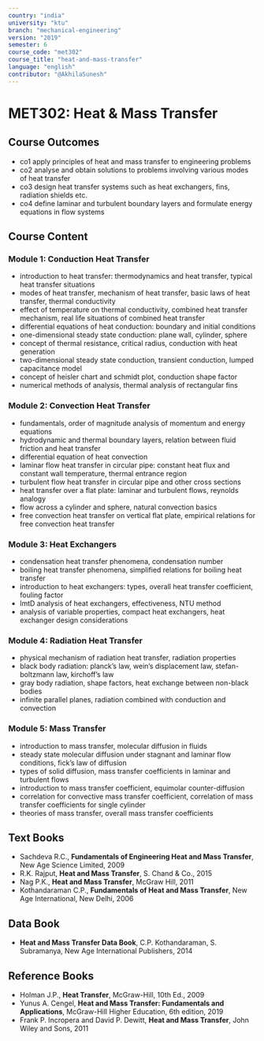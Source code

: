 ```yaml
---
country: "india"
university: "ktu"
branch: "mechanical-engineering"
version: "2019"
semester: 6
course_code: "met302"
course_title: "heat-and-mass-transfer"
language: "english"
contributor: "@AkhilaSunesh"
---
```

# MET302: Heat & Mass Transfer

## Course Outcomes

* co1 apply principles of heat and mass transfer to engineering problems  
* co2 analyse and obtain solutions to problems involving various modes of heat transfer  
* co3 design heat transfer systems such as heat exchangers, fins, radiation shields etc.  
* co4 define laminar and turbulent boundary layers and formulate energy equations in flow systems  

## Course Content

### Module 1: Conduction Heat Transfer
* introduction to heat transfer: thermodynamics and heat transfer, typical heat transfer situations  
* modes of heat transfer, mechanism of heat transfer, basic laws of heat transfer, thermal conductivity  
* effect of temperature on thermal conductivity, combined heat transfer mechanism, real life situations of combined heat transfer  
* differential equations of heat conduction: boundary and initial conditions  
* one-dimensional steady state conduction: plane wall, cylinder, sphere  
* concept of thermal resistance, critical radius, conduction with heat generation  
* two-dimensional steady state conduction, transient conduction, lumped capacitance model  
* concept of heisler chart and schmidt plot, conduction shape factor  
* numerical methods of analysis, thermal analysis of rectangular fins  

### Module 2: Convection Heat Transfer
* fundamentals, order of magnitude analysis of momentum and energy equations  
* hydrodynamic and thermal boundary layers, relation between fluid friction and heat transfer  
* differential equation of heat convection  
* laminar flow heat transfer in circular pipe: constant heat flux and constant wall temperature, thermal entrance region  
* turbulent flow heat transfer in circular pipe and other cross sections  
* heat transfer over a flat plate: laminar and turbulent flows, reynolds analogy  
* flow across a cylinder and sphere, natural convection basics  
* free convection heat transfer on vertical flat plate, empirical relations for free convection heat transfer  

### Module 3: Heat Exchangers
* condensation heat transfer phenomena, condensation number  
* boiling heat transfer phenomena, simplified relations for boiling heat transfer  
* introduction to heat exchangers: types, overall heat transfer coefficient, fouling factor  
* lmtD analysis of heat exchangers, effectiveness, NTU method  
* analysis of variable properties, compact heat exchangers, heat exchanger design considerations  

### Module 4: Radiation Heat Transfer
* physical mechanism of radiation heat transfer, radiation properties  
* black body radiation: planck’s law, wein’s displacement law, stefan-boltzmann law, kirchoff’s law  
* gray body radiation, shape factors, heat exchange between non-black bodies  
* infinite parallel planes, radiation combined with conduction and convection  

### Module 5: Mass Transfer
* introduction to mass transfer, molecular diffusion in fluids  
* steady state molecular diffusion under stagnant and laminar flow conditions, fick’s law of diffusion  
* types of solid diffusion, mass transfer coefficients in laminar and turbulent flows  
* introduction to mass transfer coefficient, equimolar counter-diffusion  
* correlation for convective mass transfer coefficient, correlation of mass transfer coefficients for single cylinder  
* theories of mass transfer, overall mass transfer coefficients  

## Text Books

* Sachdeva R.C., **Fundamentals of Engineering Heat and Mass Transfer**, New Age Science Limited, 2009  
* R.K. Rajput, **Heat and Mass Transfer**, S. Chand & Co., 2015  
* Nag P.K., **Heat and Mass Transfer**, McGraw Hill, 2011  
* Kothandaraman C.P., **Fundamentals of Heat and Mass Transfer**, New Age International, New Delhi, 2006  

## Data Book

* **Heat and Mass Transfer Data Book**, C.P. Kothandaraman, S. Subramanya, New Age International Publishers, 2014  

## Reference Books

* Holman J.P., **Heat Transfer**, McGraw-Hill, 10th Ed., 2009  
* Yunus A. Cengel, **Heat and Mass Transfer: Fundamentals and Applications**, McGraw-Hill Higher Education, 6th edition, 2019  
* Frank P. Incropera and David P. Dewitt, **Heat and Mass Transfer**, John Wiley and Sons, 2011  
